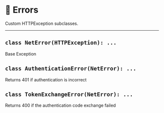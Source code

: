 # 🚨 Errors

Custom HTTPException subclasses.

---

## `class NetError(HTTPException): ...`
Base Exception

## `class AuthenticationError(NetError): ...`
Returns 401 if authentication is incorrect

## `class TokenExchangeError(NetError): ...`
Returns 400 if the authentication code exchange failed
